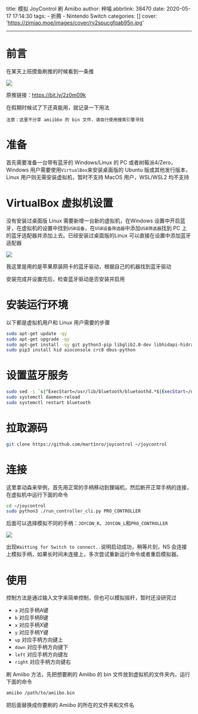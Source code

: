 title: 模拟 JoyControl 刷 Amiibo
author: 梓喵
abbrlink: 38470
date: 2020-05-17 17:14:30
tags:
    - 折腾
    - Nintendo Switch
categories: []
cover: 'https://zimiao.moe/images/cover/rv2spucgfqab95n.jpg'

---

# 前言
在某天上班摸鱼刷推的时候看到一条推

![](https://cdn.zimiao.moe/38470/posts_38470_p0.png)

原推链接：https://bit.ly/2z0m09k


在假期时候试了下还真能用，就记录一下用法

`注意：这里不分享 amiibbo 的 bin 文件，请自行使用搜索引擎寻找`

# 准备

首先需要准备一台带有蓝牙的 Windows/Linux 的 PC 或者树莓派4/Zero，Windows 用户需要使用`VirtualBox`来安装桌面版的 Ubuntu 版或其他发行版本，Linux 用户则无需安装虚拟机，暂时不支持 MacOS 用户，WSL/WSL2 均不支持

# VirtualBox 虚拟机设置

没有安装过桌面版 Linux 需要新增一台新的虚拟机，在Windows 设置中开启蓝牙，在虚拟机的设置中找到`USB设备`，在`USB设备筛选器`中添加`USB筛选器`找到 PC 上的蓝牙适配器并添加上去。已经安装过桌面版的Linux 可以直接在设置中添加蓝牙适配器

![](https://cdn.zimiao.moe/38470/posts_38470_p1.png)

我这里是用的是苹果原装网卡的蓝牙驱动，根据自己的机器找到蓝牙驱动

安装完成并设置完后，检查蓝牙驱动是否安装并启用

# 安装运行环境
以下都是虚拟机用户和 Linux 用户需要的步骤
```bash
sudo apt-get update -qy
sudo apt-get upgrade -qy
sudo apt-get install -qy git python3-pip libglib2.0-dev libhidapi-hidraw0 libhidapi-libusb0 libdbus-1-dev
sudo pip3 install hid aioconsole crc8 dbus-python
```

# 设置蓝牙服务

```bash
sudo sed -i `s|^ExecStart=/usr/lib/bluetooth/bluetoothd.*$|ExecStart=/usr/lib/bluetooth/bluetoothd --noplugin=input|g` /lib/systemd/system/bluetooth.service
sudo systemctl daemon-reload
sudo systemctl restart bluetooth
```

# 拉取源码

```bash
git clone https://github.com/mart1nro/joycontrol ~/joycontrol
```

# 连接
这里拿动森来举例，首先用正常的手柄移动到狸端机，然后断开正常手柄的连接，在虚拟机中运行下面的命令

```bash
cd ~/joycontrol
sudo python3 ./run_controller_cli.py PRO_CONTROLLER
```
后面可以选择模拟不同的手柄：`JOYCON_R`、`JOYCON_L`和`PRO_CONTROLLER`

![](https://cdn.zimiao.moe/38470/posts_38470_p2.png)

出现`Waitting for Switch to connect..`说明启动成功，稍等片刻，NS 会连接上模拟手柄，如果长时间未连接上，多次尝试重新运行命令或者重启模拟器。


# 使用

控制方法是通过输入文字来简单控制，但也可以模拟摇杆，暂时还没研究过
- `a` 对应手柄A键
- `b` 对应手柄B键
- `x` 对应手柄X键
- `y` 对应手柄Y键
- `up` 对应手柄方向键上
- `down` 对应手柄方向键下
- `left` 对应手柄方向键左
- `right` 对应手柄方向键右

刷 Amiibo 方法，先把想要刷的 Amiibo 的 bin 文件放到虚拟机的文件夹内，运行下面的命令

```bash
amiibo /path/to/amiibo.bin
```
把后面替换成你要刷的 Amiibo 的所在的文件夹和文件名

